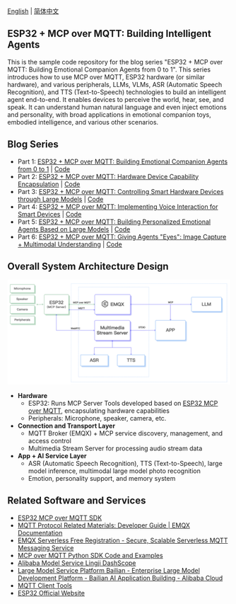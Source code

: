 [English](README.md) | [简体中文](README-CN.md)
## ESP32 + MCP over MQTT: Building Intelligent Agents

This is the sample code repository for the blog series "ESP32 + MCP over MQTT: Building Emotional Companion Agents from 0 to 1". This series introduces how to use MCP over MQTT, ESP32 hardware (or similar hardware), and various peripherals, LLMs, VLMs, ASR (Automatic Speech Recognition), and TTS (Text-to-Speech) technologies to build an intelligent agent end-to-end. It enables devices to perceive the world, hear, see, and speak. It can understand human natural language and even inject emotions and personality, with broad applications in emotional companion toys, embodied intelligence, and various other scenarios.

## Blog Series
- Part 1: [ESP32 + MCP over MQTT: Building Emotional Companion Agents from 0 to 1](https://www.emqx.com/en/blog/esp32-and-mcp-over-mqtt) | [Code](samples/blog_1/)
- Part 2: [ESP32 + MCP over MQTT: Hardware Device Capability Encapsulation](https://www.emqx.com/en/blog/esp32-and-mcp-over-mqtt-2) | [Code](samples/blog_2/)
- Part 3: [ESP32 + MCP over MQTT: Controlling Smart Hardware Devices through Large Models](https://www.emqx.com/en/blog/esp32-and-mcp-over-mqtt-3) | [Code](samples/blog_3/)
- Part 4: [ESP32 + MCP over MQTT: Implementing Voice Interaction for Smart Devices](https://www.emqx.com/en/blog/esp32-and-mcp-over-mqtt-4) | [Code](samples/blog_4/)
- Part 5: [ESP32 + MCP over MQTT: Building Personalized Emotional Agents Based on Large Models](https://www.emqx.com/en/blog/esp32-and-mcp-over-mqtt-5) | [Code](samples/blog_5/)
- Part 6: [ESP32 + MCP over MQTT: Giving Agents "Eyes": Image Capture + Multimodal Understanding](https://www.emqx.com/en/blog/esp32-and-mcp-over-mqtt-6) | [Code](samples/blog_6/)

## **Overall System Architecture Design**
![image-20250722-034615.png](pics/arch.png)

- **Hardware**
  - ESP32: Runs MCP Server Tools developed based on [ESP32 MCP over MQTT](https://github.com/mqtt-ai/esp-mcp-over-mqtt), encapsulating hardware capabilities
  - Peripherals: Microphone, speaker, camera, etc.
- **Connection and Transport Layer**
  - MQTT Broker (EMQX) + MCP service discovery, management, and access control
  - Multimedia Stream Server for processing audio stream data
- **App + AI Service Layer**
  - ASR (Automatic Speech Recognition), TTS (Text-to-Speech), large model inference, multimodal large model photo recognition
  - Emotion, personality support, and memory system

## Related Software and Services
- [ESP32 MCP over MQTT SDK](https://github.com/mqtt-ai/esp-mcp-over-mqtt)
- [MQTT Protocol Related Materials: Developer Guide | EMQX Documentation](https://docs.emqx.com/zh/emqx/latest/connect-emqx/developer-guide.html)
- [EMQX Serverless Free Registration - Secure, Scalable Serverless MQTT Messaging Service](https://www.emqx.com/zh/cloud/serverless-mqtt)
- [MCP over MQTT Python SDK Code and Examples](https://github.com/emqx/mcp-python-sdk)
- [Alibaba Model Service Lingji DashScope](https://dashscope.aliyun.com/)
- [Large Model Service Platform Bailian - Enterprise Large Model Development Platform - Bailian AI Application Building - Alibaba Cloud](https://www.aliyun.com/product/bailian)
- [MQTT Client Tools](https://mqttx.app/)
- [ESP32 Official Website](https://www.espressif.com.cn/en/products/socs/esp32)